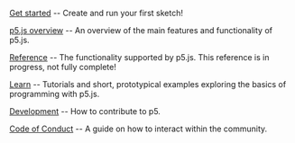 [Get started](https://github.com/processing/p5.js/wiki/Getting-Started) -- Create and run your first sketch!

[p5.js overview](https://github.com/processing/p5.js/wiki/p5.js-overview) -- An overview of the main features and functionality of p5.js.

[Reference](http://p5js.org/reference) -- The functionality supported by p5.js. This reference is in progress, not fully complete!

[Learn](http://p5js.org/learn) -- Tutorials and short, prototypical examples exploring the basics of programming with p5.js.

[Development](https://github.com/processing/p5.js/wiki/Development) -- How to contribute to p5.

[Code of Conduct](https://github.com/processing/p5.js/wiki/Code-of-Conduct) -- A guide on how to interact within the community.
